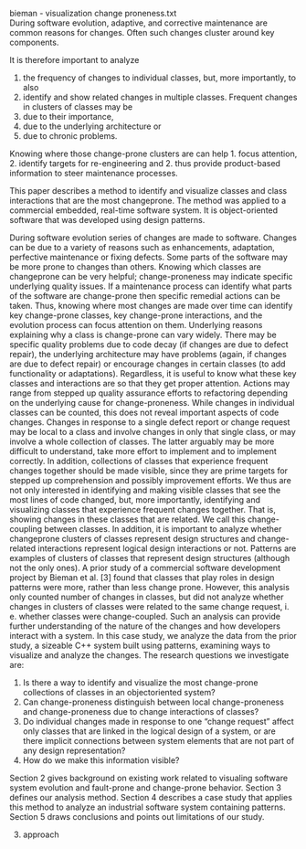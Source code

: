 bieman - visualization change proneness.txt  
During software evolution, adaptive, and corrective maintenance are common reasons for changes. Often such changes cluster around key components. 

It is therefore important to analyze 
1. the frequency of changes to individual classes, but, more importantly, to also 
2. identify and show related changes in multiple classes. 
Frequent changes in clusters of classes may be 
1. due to their importance, 
2. due to the underlying architecture or 
3. due to chronic problems. 

Knowing where those change-prone clusters are can help 1. focus attention, 
2. identify targets for re-engineering and 
2. thus provide product-based information to steer maintenance processes. 

This paper describes a method to identify and visualize classes and class interactions that are the most changeprone. The method was applied to a commercial embedded, real-time software system. It is object-oriented software that was developed using design patterns.  

During software evolution series of changes are made to software. Changes can be due to a variety of reasons such as enhancements, adaptation, perfective maintenance or fixing defects. Some parts of the software may be more prone to changes than others. Knowing which classes are changeprone can be very helpful; change-proneness may indicate specific underlying quality issues. If a maintenance process can identify what parts of the software are change-prone then specific remedial actions can be taken. Thus, knowing where most changes are made over time can identify key change-prone classes, key change-prone interactions, and the evolution process can focus attention on them. Underlying reasons explaining why a class is change-prone can vary widely. There may be specific quality problems due to code decay (if changes are due to defect repair), the underlying architecture may have problems (again, if changes are due to defect repair) or encourage changes in certain classes (to add functionality or adaptations). Regardless, it is useful to know what these key classes and interactions are so that they get proper attention. Actions may range from stepped up quality assurance efforts to refactoring depending on the underlying cause for change-proneness. While changes in individual classes can be counted, this does not reveal important aspects of code changes. Changes in response to a single defect report or change request may be local to a class and involve changes in only that single class, or may involve a whole collection of classes. The latter arguably may be more difficult to understand, take more effort to implement and to implement correctly. In addition, collections of classes that experience frequent changes together should be made visible, since they are prime targets for stepped up comprehension and possibly improvement efforts. We thus are not only interested in identifying and making visible classes that see the most lines of code changed, but, more importantly, identifying and visualizing classes that experience frequent changes together. That is, showing changes in these classes that are related. We call this change-coupling between classes. In addition, it is important to analyze whether changeprone clusters of classes represent design structures and change-related interactions represent logical design interactions or not. Patterns are examples of clusters of classes that represent design structures (although not the only ones). A prior study of a commercial software development project by Bieman et al. [3] found that classes that play roles in design patterns were more, rather than less change prone. However, this analysis only counted number of changes in classes, but did not analyze whether changes in clusters of classes were related to the same change request, i. e. whether classes were change-coupled. Such an analysis can provide further understanding of the nature of the changes and how developers interact with a system.  In this case study, we analyze the data from the prior study, a sizeable C++ system built using patterns, examining ways to visualize and analyze the changes. The research questions we investigate are: 
1. Is there a way to identify and visualize the most change-prone collections of classes in an objectoriented system? 
2. Can change-proneness distinguish between local change-proneness and change-proneness due to change interactions of classes? 
3. Do individual changes made in response to one “change request” affect only classes that are linked in the logical design of a system, or are there implicit connections between system elements that are not part of any design representation? 
4. How do we make this information visible?  

Section 2 gives background on existing work related to
visualing software system evolution and fault-prone and
change-prone behavior. Section 3 defines our analysis
method. Section 4 describes a case study that applies this method to analyze an industrial software system containing patterns. Section 5 draws conclusions and points out limitations of our study.

3. approach
